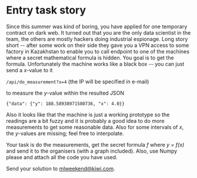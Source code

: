 # Entry task story

Since this summer was kind of boring, you have applied for one temporary contract on dark web. It turned out that you are the only data scientist in the team, the others are mostly hackers doing industrial espionage. Long story short -- after some work on their side they gave you a VPN access to some factory in Kazakhstan to enable you to call endpoint to one of the machines where a secret mathematical formula is hidden. You goal is to get the formula.
Unfortunately the machine works like a black box -- you can just send a _x_-value to it

`/api/do_measurement?x=4` (the IP will be specified in e-mail)

to measure the _y_-value within the resulted JSON

`{"data": {"y": 188.58938971580736, "x": 4.0}}`

Also it looks like that the machine is just a working prototype so the readings are a bit fuzzy and it is probably a good idea to do more measurements to get some reasonable data. Also for some intervals of _x_, the _y_-values are missing; feel free to interpolate.

Your task is do the measurements, get the secret formula _f_ where _y = f(x)_ and send it to the organisers (with a graph included). Also, use Numpy please and attach all the code you have used.

Send your solution to <a href="mailto:mlweekend@kiwi.com">mlweekend@kiwi.com</a>.